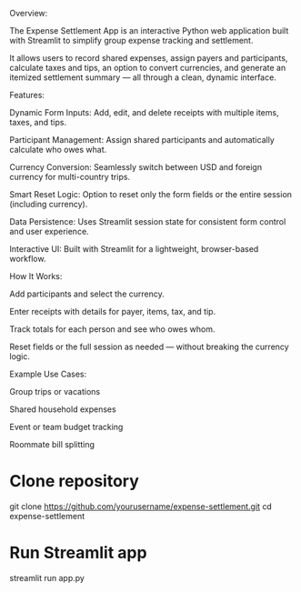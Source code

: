 Overview:

The Expense Settlement App is an interactive Python web application built with Streamlit to simplify group expense tracking and settlement.

It allows users to record shared expenses, assign payers and participants, calculate taxes and tips, an option to convert currencies, and generate an itemized settlement summary — all through a clean, dynamic interface.



Features:

Dynamic Form Inputs: Add, edit, and delete receipts with multiple items, taxes, and tips.

Participant Management: Assign shared participants and automatically calculate who owes what.

Currency Conversion: Seamlessly switch between USD and foreign currency for multi-country trips.

Smart Reset Logic: Option to reset only the form fields or the entire session (including currency).

Data Persistence: Uses Streamlit session state for consistent form control and user experience.

Interactive UI: Built with Streamlit for a lightweight, browser-based workflow.



How It Works:

Add participants and select the currency.

Enter receipts with details for payer, items, tax, and tip.

Track totals for each person and see who owes whom.

Reset fields or the full session as needed — without breaking the currency logic.



Example Use Cases:

Group trips or vacations

Shared household expenses

Event or team budget tracking

Roommate bill splitting


# Clone repository
git clone https://github.com/yourusername/expense-settlement.git
cd expense-settlement

# Run Streamlit app
streamlit run app.py
